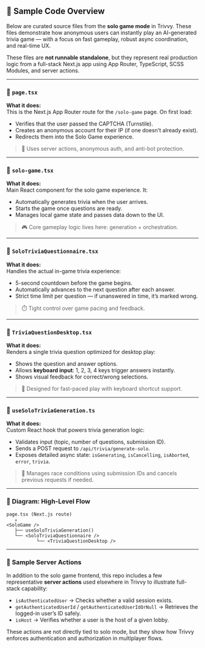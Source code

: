 ## 🧠 Sample Code Overview

Below are curated source files from the **solo game mode** in Trivvy. These files demonstrate how anonymous users can instantly play an AI-generated trivia game — with a focus on fast gameplay, robust async coordination, and real-time UX.

These files are **not runnable standalone**, but they represent real production logic from a full-stack Next.js app using App Router, TypeScript, SCSS Modules, and server actions.

---

### 📁 `page.tsx`
**What it does:**  
This is the Next.js App Router route for the `/solo-game` page. On first load:
- Verifies that the user passed the CAPTCHA (Turnstile).
- Creates an anonymous account for their IP (if one doesn’t already exist).
- Redirects them into the Solo Game experience.

> 🔐 Uses server actions, anonymous auth, and anti-bot protection.

---

### 📁 `solo-game.tsx`
**What it does:**  
Main React component for the solo game experience. It:
- Automatically generates trivia when the user arrives.
- Starts the game once questions are ready.
- Manages local game state and passes data down to the UI.

> 🎮 Core gameplay logic lives here: generation + orchestration.

---

### 📁 `SoloTriviaQuestionnaire.tsx`
**What it does:**  
Handles the actual in-game trivia experience:
- 5-second countdown before the game begins.
- Automatically advances to the next question after each answer.
- Strict time limit per question — if unanswered in time, it’s marked wrong.

> ⏱️ Tight control over game pacing and feedback.

---

### 📁 `TriviaQuestionDesktop.tsx`
**What it does:**  
Renders a single trivia question optimized for desktop play:
- Shows the question and answer options.
- Allows **keyboard input**: 1, 2, 3, 4 keys trigger answers instantly.
- Shows visual feedback for correct/wrong selections.

> 🎯 Designed for fast-paced play with keyboard shortcut support.

---

### 📁 `useSoloTriviaGeneration.ts`
**What it does:**  
Custom React hook that powers trivia generation logic:
- Validates input (topic, number of questions, submission ID).
- Sends a POST request to `/api/trivia/generate-solo`.
- Exposes detailed async state: `isGenerating`, `isCancelling`, `isAborted`, `error`, `trivia`.

> 🔄 Manages race conditions using submission IDs and cancels previous requests if needed.

---

### 🧩 Diagram: High-Level Flow

```plaintext
page.tsx (Next.js route)
   ↓
<SoloGame />
   ├── useSoloTriviaGeneration()
   └── <SoloTriviaQuestionnaire />
           └── <TriviaQuestionDesktop />
```

---

### 📁 Sample Server Actions

In addition to the solo game frontend, this repo includes a few representative **server actions** used elsewhere in Trivvy to illustrate full-stack capability:

- `isAuthenticatedUser` → Checks whether a valid session exists.  
- `getAuthenticatedUserId` / `getAuthenticatedUserIdOrNull` → Retrieves the logged-in user’s ID safely.  
- `isHost` → Verifies whether a user is the host of a given lobby.  

These actions are not directly tied to solo mode, but they show how Trivvy enforces authentication and authorization in multiplayer flows.
